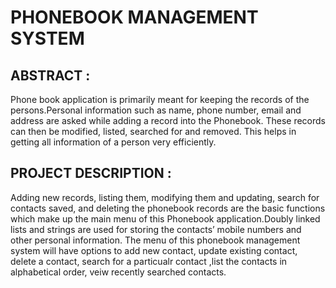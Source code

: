 # PHONEBOOK MANAGEMENT SYSTEM

## ABSTRACT :

Phone book application is primarily meant for keeping the records of the persons.Personal information such as name, phone number, email and address are asked while adding a record into the Phonebook. These records can then be modified, listed, searched for and removed. This helps in getting all information of a person very efficiently.

## PROJECT DESCRIPTION :

Adding new records, listing them, modifying them and updating, search for contacts saved, and deleting the phonebook records are the basic functions which make up the main menu of this Phonebook application.Doubly linked lists and strings are used for storing the contacts’ mobile numbers and other personal information.
The menu of this phonebook management system will have options to add new contact, update existing contact, delete a contact, search for a particualr contact ,list the contacts in alphabetical order, veiw recently searched contacts.
